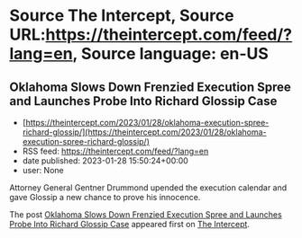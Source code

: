 # Source The Intercept, Source URL:https://theintercept.com/feed/?lang=en, Source language: en-US

## Oklahoma Slows Down Frenzied Execution Spree and Launches Probe Into Richard Glossip Case
 - [https://theintercept.com/2023/01/28/oklahoma-execution-spree-richard-glossip/](https://theintercept.com/2023/01/28/oklahoma-execution-spree-richard-glossip/)
 - RSS feed: https://theintercept.com/feed/?lang=en
 - date published: 2023-01-28 15:50:24+00:00
 - user: None

<p>Attorney General Gentner Drummond upended the execution calendar and gave Glossip a new chance to prove his innocence.</p>
<p>The post <a href="https://theintercept.com/2023/01/28/oklahoma-execution-spree-richard-glossip/" rel="nofollow">Oklahoma Slows Down Frenzied Execution Spree and Launches Probe Into Richard Glossip Case</a> appeared first on <a href="https://theintercept.com" rel="nofollow">The Intercept</a>.</p>
